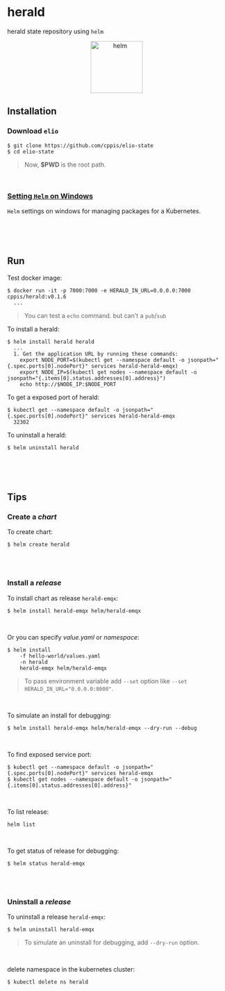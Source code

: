 # herald 
herald state repository using `helm`  

<figure>
  <div style="text-align:center">
    <img src="https://miro.medium.com/max/400/1*ANDxSZMbvvhaxwqdI-6rPw.png" style="width: 120px; max-width: 100%; height: auto" title="helm" />
  </div>
</figure>

## Installation  
### Download `elio`  
```shell
$ git clone https://github.com/cppis/elio-state
$ cd elio-state
```

> Now, **$PWD** is the root path.  

<br/>

### [Setting `Helm` on Windows](docs/setting.helm.md)  
`Helm` settings on windows for managing packages for a Kubernetes.  

<br/><br/><br/>

## Run  
Test docker image:  
```shell
$ docker run -it -p 7000:7000 -e HERALD_IN_URL=0.0.0.0:7000 cppis/herald:v0.1.6
  ...
```

> You can test a `echo` command. but can't a `pub`/`sub` 

To install a herald:  
```shell
$ helm install herald herald  
  ...
  1. Get the application URL by running these commands:
    export NODE_PORT=$(kubectl get --namespace default -o jsonpath="{.spec.ports[0].nodePort}" services herald-herald-emqx)
    export NODE_IP=$(kubectl get nodes --namespace default -o jsonpath="{.items[0].status.addresses[0].address}")
    echo http://$NODE_IP:$NODE_PORT
```

To get a exposed port of herald:  
```shell
$ kubectl get --namespace default -o jsonpath="{.spec.ports[0].nodePort}" services herald-herald-emqx
  32302
```

To uninstall a herald:  
```shell
$ helm uninstall herald
```

<br/><br/><br/>

## Tips  
### Create a *chart*  
To create chart:  
```shell
$ helm create herald
```

<br/><br/>

### Install a *release*  
To install chart as release `herald-emqx`:  
```shell
$ helm install herald-emqx helm/herald-emqx
```

<br/>

Or you can specify *value.yaml* or *namespace*:  
```shell
$ helm install 
    -f hello-world/values.yaml
    -n herald
    herald-emqx helm/herald-emqx
```

> To pass environment variable add `--set` option like `--set HERALD_IN_URL="0.0.0.0:8000"`.  

<br/>

To simulate an install for debugging:  
```shell
$ helm install herald-emqx helm/herald-emqx --dry-run --debug
```

<br/>

To find exposed service port:  
```shell
$ kubectl get --namespace default -o jsonpath="{.spec.ports[0].nodePort}" services herald-emqx
$ kubectl get nodes --namespace default -o jsonpath="{.items[0].status.addresses[0].address}"
```

<br/>

To list release:  
```shell
helm list
```

<br/>

To get status of release for debugging:  
```shell
$ helm status herald-emqx
```

<br/><br/>

### Uninstall a *release*  
To uninstall a release `herald-emqx`:  
```shell
$ helm uninstall herald-emqx
```

> To simulate an uninstall for debugging, add `--dry-run` option.

<br/>

delete namespace in the kubernetes cluster:  
```shell
$ kubectl delete ns herald
```
